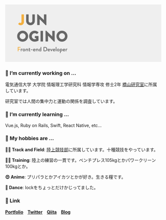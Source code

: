![header](https://github.com/Ogijun2018/Ogijun2018/blob/main/header.png?raw=true)

### 🔭 I’m currently working on ...
電気通信大学 大学院 情報理工学研究科 情報学専攻 修士2年
[橋山研究室](http://www2.media.is.uec.ac.jp/)に所属しています。

研究室では人間の集中力と運動の関係を調査しています。

### 🌱 I’m currently learning ...
Vue.js, Ruby on Rails, Swift, React Native, etc...

### 💪 My hobbies are ...
**🏃‍♂️ Track and Field**: [陸上競技部](https://uectf.jp/)に所属しています。十種競技をやっています。

**🏋️‍♂️ Training**: 陸上の練習の一貫です。ベンチプレス105kgとかパワークリーン100kgとか。

**😍 Anime**: プリパラとかアイカツとかが好き。生きる糧です。

**🕺 Dance**: lockをちょっとだけかじってました。

### 📎 Link
**[Portfolio](https://junogino.work)　[Twitter](https://twitter.com/juginon)　[Qiita](https://qiita.com/juginon)　[Blog](https://ogijunchang.hatenablog.com/)**

<!--
**Ogijun2018/Ogijun2018** is a ✨ _special_ ✨ repository because its `README.md` (this file) appears on your GitHub profile.

Here are some ideas to get you started:

- 🔭 I’m currently working on ...
- 🌱 I’m currently learning ...
- 👯 I’m looking to collaborate on ...
- 🤔 I’m looking for help with ...
- 💬 Ask me about ...
- 📫 How to reach me: ...
- 😄 Pronouns: ...
- ⚡ Fun fact: ...
-->

